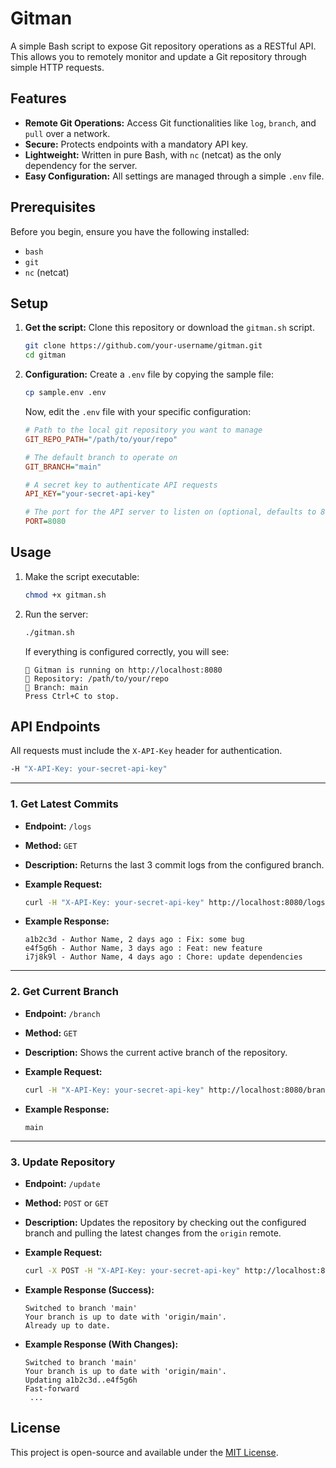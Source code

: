 # Gitman

A simple Bash script to expose Git repository operations as a RESTful API. This allows you to remotely monitor and update a Git repository through simple HTTP requests.

## Features

-   **Remote Git Operations:** Access Git functionalities like `log`, `branch`, and `pull` over a network.
-   **Secure:** Protects endpoints with a mandatory API key.
-   **Lightweight:** Written in pure Bash, with `nc` (netcat) as the only dependency for the server.
-   **Easy Configuration:** All settings are managed through a simple `.env` file.

## Prerequisites

Before you begin, ensure you have the following installed:
-   `bash`
-   `git`
-   `nc` (netcat)

## Setup

1.  **Get the script:**
    Clone this repository or download the `gitman.sh` script.

    ```bash
    git clone https://github.com/your-username/gitman.git
    cd gitman
    ```

2.  **Configuration:**
    Create a `.env` file by copying the sample file:

    ```bash
    cp sample.env .env
    ```

    Now, edit the `.env` file with your specific configuration:

    ```ini
    # Path to the local git repository you want to manage
    GIT_REPO_PATH="/path/to/your/repo"

    # The default branch to operate on
    GIT_BRANCH="main"

    # A secret key to authenticate API requests
    API_KEY="your-secret-api-key"

    # The port for the API server to listen on (optional, defaults to 8080)
    PORT=8080
    ```

## Usage

1.  Make the script executable:
    ```bash
    chmod +x gitman.sh
    ```

2.  Run the server:
    ```bash
    ./gitman.sh
    ```

    If everything is configured correctly, you will see:
    ```
    🚀 Gitman is running on http://localhost:8080
    📁 Repository: /path/to/your/repo
    🌿 Branch: main
    Press Ctrl+C to stop.
    ```

## API Endpoints

All requests must include the `X-API-Key` header for authentication.

```bash
-H "X-API-Key: your-secret-api-key"
```

---

### 1. Get Latest Commits

-   **Endpoint:** `/logs`
-   **Method:** `GET`
-   **Description:** Returns the last 3 commit logs from the configured branch.

-   **Example Request:**
    ```bash
    curl -H "X-API-Key: your-secret-api-key" http://localhost:8080/logs
    ```

-   **Example Response:**
    ```
    a1b2c3d - Author Name, 2 days ago : Fix: some bug
    e4f5g6h - Author Name, 3 days ago : Feat: new feature
    i7j8k9l - Author Name, 4 days ago : Chore: update dependencies
    ```

---

### 2. Get Current Branch

-   **Endpoint:** `/branch`
-   **Method:** `GET`
-   **Description:** Shows the current active branch of the repository.

-   **Example Request:**
    ```bash
    curl -H "X-API-Key: your-secret-api-key" http://localhost:8080/branch
    ```

-   **Example Response:**
    ```
    main
    ```

---

### 3. Update Repository

-   **Endpoint:** `/update`
-   **Method:** `POST` or `GET`
-   **Description:** Updates the repository by checking out the configured branch and pulling the latest changes from the `origin` remote.

-   **Example Request:**
    ```bash
    curl -X POST -H "X-API-Key: your-secret-api-key" http://localhost:8080/update
    ```

-   **Example Response (Success):**
    ```
    Switched to branch 'main'
    Your branch is up to date with 'origin/main'.
    Already up to date.
    ```
-   **Example Response (With Changes):**
    ```
    Switched to branch 'main'
    Your branch is up to date with 'origin/main'.
    Updating a1b2c3d..e4f5g6h
    Fast-forward
     ...
    ```

## License

This project is open-source and available under the [MIT License](LICENSE).
